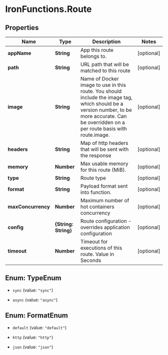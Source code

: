 # IronFunctions.Route

## Properties
Name | Type | Description | Notes
------------ | ------------- | ------------- | -------------
**appName** | **String** | App this route belongs to. | [optional] 
**path** | **String** | URL path that will be matched to this route | [optional] 
**image** | **String** | Name of Docker image to use in this route. You should include the image tag, which should be a version number, to be more accurate. Can be overridden on a per route basis with route.image. | [optional] 
**headers** | **String** | Map of http headers that will be sent with the response | [optional] 
**memory** | **Number** | Max usable memory for this route (MiB). | [optional] 
**type** | **String** | Route type | [optional] 
**format** | **String** | Payload format sent into function. | [optional] 
**maxConcurrency** | **Number** | Maximum number of hot containers concurrency | [optional] 
**config** | **{String: String}** | Route configuration - overrides application configuration | [optional] 
**timeout** | **Number** | Timeout for executions of this route. Value in Seconds | [optional] 


<a name="TypeEnum"></a>
## Enum: TypeEnum


* `sync` (value: `"sync"`)

* `async` (value: `"async"`)




<a name="FormatEnum"></a>
## Enum: FormatEnum


* `default` (value: `"default"`)

* `http` (value: `"http"`)

* `json` (value: `"json"`)




